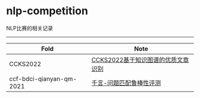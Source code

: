 # nlp-competition
NLP比赛的相关记录

---

| Fold                     | Note                                                         |
| ------------------------ | ------------------------------------------------------------ |
| CCKS2022                 | [CCKS2022基于知识图谱的优质文章识别](https://aistudio.baidu.com/aistudio/competition/detail/255) |
| ccf-bdci-qianyan-qm-2021 | [千言-问题匹配鲁棒性评测](https://www.datafountain.cn/competitions/516) |

